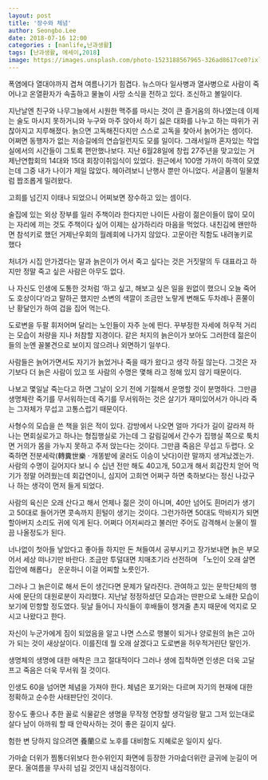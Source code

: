 ```yaml
---
layout: post
title: '장수와 체념'
author: Seongbo.Lee
date: 2018-07-16 12:00
categories : [nanlife,난과생활]
tags: [난과생활, 에세이,2018]
image: https://images.unsplash.com/photo-1523188567965-326ad8617ce0?ixlib=rb-1.2.1&ixid=eyJhcHBfaWQiOjEyMDd9&auto=format&fit=crop&w=960&q=70
---
```


폭염에다 열대야까지 겹쳐 여름나기가 힘겹다. 뉴스마다 일사병과 열사병으로 사람이 죽어나고 온열환자가 속출하고 물놀이 사망 소식을 전하고 있다. 조신하고 볼일이다. 

지난날엔 친구와 나무그늘에서 시원한 맥주를 마시는 것이 큰 즐거움의 하나였는데 이제는 술도 마시지 못하거니와 누구와 마주 앉아서 하기 싫은 대화를 나누고 하는 따위가 귀찮아지고 지루해졌다. 늙으면 고독해진다지만 스스로 고독을 찾아서 늙어가는 셈이다. 어쩌면 동행자가 없는 저승길에의 연습일런지도 모를 일이다. 그래서일까 혼자있는 작업실에서의 시간들이 그토록 편안했나보다.
지난 6월28일에 창립 27주년을 맞고있는 거제난연합회의 14대와 15대 회장이취임식이 있었다. 원근에서 100명 가까이 하객이 모였는데 그중 내가 나이가 제일 많았다. 헤아려보니 난행사 뿐만 아니었다. 서글품이 밀물처럼 짭조롭게 밀려왔다. 

고희를 넘긴지 이태나 되었으니 어찌보면 장수하고 있는 셈이다. 

술집에 있는 외상 장부를 일러 주책이라 한다지만 나이든 사람이 젊은이들이 많이 모이는 자리에 끼는 것도 주책이다 싶어 이제는 삼가하리라 마음을 먹었다. 내친김에 왠만하면 참석키로 했던 거제난우회의 월례회에 나가지 않았다. 고문이란 직함도 내려놓키로 했다

처녀가 시집 안가겠다는 말과 늙은이가 어서 죽고 싶다는 것은 거짓말의 두 대표라고 하지만 정말 죽고 싶은 사람은 아무도 없다. 

나 자신도 인생에 도통한 것처럼 ‘하고 싶고, 해보고 싶은 일을 원없이 했으니 오늘 죽어도 호상이다’라고 말하곤 했지만 소변의 색깔이 조금만 노랗게 변해도 두차례나 혼쭐이난 황달인가 하여 겁을 집어 먹는다. 

도로변을 두팔 휘저어며 달리는 노인들이 자주 눈에 띈다. 꾸부정한 자세에 허우적 거리는 모습이 처량을 지나 처참할 지경이다. 같은 처지의 늙은이가 보아도 그러한데 젊은이들의 눈엔 꼴불견으로 보이지 않으려나 외면하기 일쑤다. 

사람들은 늙어가면서도 자기가 늙었거나 죽을 때가 왔다고 생각 하질 않는다. 그것은 자기보다 더 늙은 사람이 있고 또 사람의 수명은 몇해 라고 정해 있지 않기 때문이다. 

나보고 몇일날 죽는다고 하면 그날이 오기 전에 기절해서 운명할 것이 분명하다. 그만큼 생명체란 죽기를 무서워하는데 죽기를 무서워하는 것은 살기가 재미있어서가 아니라 죽는 그자체가 무섭고 고통스럽기 때문이다. 

사형수의 모습을 쓴 책을 읽은 적이 있다. 감방에서 나오면 얼마 가다가 길이 갈라져 하나는 면회실로가고 하나는 형집행실로 가는데 그 갈림길에서 간수가 집행실 쪽으로 툭치면 거의가 몸을 가누지 못하고 주저 앉는다는 것이다. 그만큼 죽음은 무섭고 두렵다. 오죽하면 전분세락(轉糞世樂 · 개똥밭에 굴러도 이승이 낫다)이란 말까지 생겨났겠는가.
사람의 수명이 길어지다 보니 수 십년 전만 해도 40고개, 50고개 해서 회갑잔치 얻어 먹기가 정말 어려웠는데 회갑연이니, 심지어 고희연 어쩌구 하면 축하보다는 정신 나갔구나 하는 생각이 먼저 들게 되었다.

사람의 육신은 오래 산다고 해서 언제나 젊은 것이 아니며, 40만 넘어도 흰머리가 생기고 50대로 들어가면 콧속까지 흰털이 생기는 것이다. 그런가하면 50대도 막바지가 되면 할아버지 소리도 귀에 익게 된다. 어쩌다 어저씨라고 불러만 주어도 감격해서 눈물이 찔끔 나올정도가 된다.

너나없이 첫아들 낳았다고 좋아들 하지만 돈 쳐들여서 공부시키고 장가보내면 늙은 부모 어서 세상 떠나기만 바란다. 조금만 투덜대면 치매초기라 선전하며 「노인이 오래 살면 집안에 해롭다」 운운하니 이걸 어찌할 노릇인가.

그러나 그 늙은이로 해서 돈이 생긴다면 문제가 달라진다. 관여하고 있는 문학단체의 행사에 문단의 대원로분이 자리했다. 지난날 정정하셨던 모습과는 딴판으로 노쇄한 모습이 보기에 민항할 정도였다. 뒷날 들어니 자식들이 후배들이 챙겨줄 촌지 때문에 억지로 모시고 나왔다고 한다. 

자신이 누군가에게 짐이 되었음을 알고 나면 스스로 행불이 되거나 양로원의 늙은 고아가 되는 것이 새상살이다. 이를진데 뭘 오래 살겠다고 도로변을 허우적거린단 말인가.

생명체의 생명에 대한 애착은 크고 절대적이다 그러나 생에 집착하면 인생은 더욱 고달프고 죽음은 더욱 무서워 질 것이다. 

인생도 60을 넘어면 체념을 가져야 한다. 체념은 포기와는 다르며 자기의 현재에 대한 정확하고 순수한 사태판단인 것이다. 

장수도 좋으나 추한 꼴로 식물같은 생명을 무작정 연장할 생각일랑 말고 그저 있는대로 살다 남이 아까워 할 때 안락사하는 것이 좋은 길이지 싶다.

험한 변 당하지 않으려면 養蘭으로 노후를 대비함도 지혜로운 일이지 싶다. 

가마솥 더위가 찜통더위보다 한수위인지 화면에 등장한 가마솥더위란 글귀에 눈길이 머문다. 올여름을 무사히 넘길 것인지 내심걱정이다.